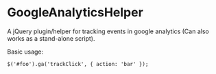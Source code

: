 GoogleAnalyticsHelper
=====================

A jQuery plugin/helper for tracking events in google analytics (Can also works as a stand-alone script). 

Basic usage:

`$('#foo').ga('trackClick', { action: 'bar' });`